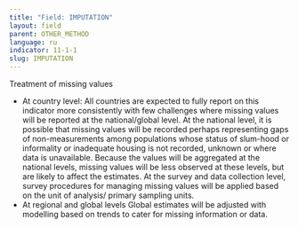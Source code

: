 ```yaml
---
title: "Field: IMPUTATION"
layout: field
parent: OTHER_METHOD
language: ru
indicator: 11-1-1
slug: IMPUTATION
---
```

Treatment of missing values
* At country level: 
All countries are expected to fully report on this indicator more consistently with few challenges where missing values will be reported at the national/global level. At the national level, it is possible that missing values will be recorded perhaps representing gaps of non-measurements among populations whose status of slum-hood or informality or inadequate housing is not recorded, unknown or where data is unavailable. Because the values will be aggregated at the national levels, missing values will be less observed at these levels, but are likely to affect the estimates. At the survey and data collection level, survey procedures for managing missing values will be applied based on the unit of analysis/ primary sampling units. 
* At regional and global levels
Global estimates will be adjusted with modelling based on trends to cater for missing information or data.